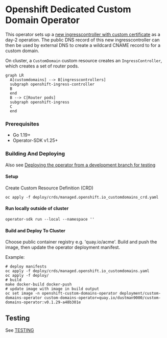 # Openshift Dedicated Custom Domain Operator

This operator sets up a [new ingresscontroller with custom certificate](https://docs.openshift.com/container-platform/4.5/networking/ingress-operator.html#nw-ingress-setting-a-custom-default-certificate_configuring-ingress) as a day-2 operation.
The public DNS record of this new ingresscontroller can then be used by external DNS to create a wildcard CNAME record to for a custom domain.

On cluster, a `CustomDomain` custom resource creates an `IngressController`, which creates a set of router pods.

```mermaid
graph LR
  A[customdomains] --> B[ingresscontrollers]
  subgraph openshift-ingress-controller
  B
  end
  B --> C[Router pods]
  subgraph openshift-ingress
  C
  end
```

### Prerequisites

- Go 1.19+
- Operator-SDK v1.25+

### Building And Deploying

Also see [Deploying the operator from a development branch for testing](DEPLOYING-FOR-TESTING.md)


#### Setup
Create Custom Resource Definition (CRD)
```
oc apply -f deploy/crds/managed.openshift.io_customdomains_crd.yaml
```

#### Run locally outside of cluster
```
operator-sdk run --local --namespace ''
```

#### Build and Deploy To Cluster
Choose public container registry e.g. 'quay.io/acme'.
Build and push the image, then update the operator deployment manifest.

Example:
```
# deploy manifests
oc apply -f deploy/crds/managed.openshift.io_customdomains.yaml
oc apply -f deploy/
# build
make docker-build docker-push
# update image with image in build output
oc set image -n openshift-custom-domains-operator deployment/custom-domains-operator custom-domains-operator=quay.io/dustman9000/custom-domains-operator:v0.1.29-a48b301e
```

## Testing
See [TESTING](TESTING.md)
